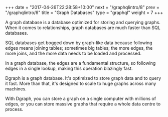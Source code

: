 +++
date = "2017-04-26T22:28:58+10:00"
next = "/graphqlintro/8"
prev = "/graphqlintro/6"
title = "Graph Databases"
type = "graphql"
weight = 7
+++

A graph database is a database optimized for storing and querying graphs. When it comes to relationships, graph databases are much faster than SQL databases.

SQL databases get bogged down by graph-like data because following edges means joining tables; sometimes big tables; the more edges, the more joins, and the more data needs to be loaded and processed.

In a graph database, the edges are a fundamental structure, so following edges in a single lookup, making this operation blazingly fast.

Dgraph is a graph database. It's optimized to store graph data and to query it fast. More than that, it's designed to scale to huge graphs across many machines.

With Dgraph, you can store a graph on a single computer with millions of edges, or you can store massive graphs that require a whole data centre to process.
